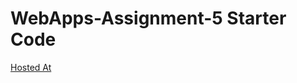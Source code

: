 # WebApps-Assignment-5 Starter Code

[Hosted At](https://44-563-webapps-f21.github.io/webapps-s21-assignment-5-saisharma9/animals.html)

